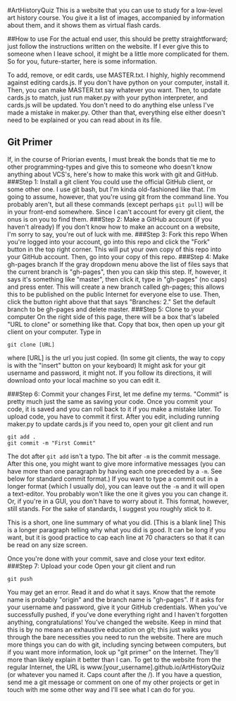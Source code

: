 #ArtHistoryQuiz
This is a website that you can use to study for a low-level art history course. You give it a list of images, accompanied by information about them, and it shows them as virtual flash cards. 

##How to use
For the actual end user, this should be pretty straightforward; just follow the instructions written on the website. If I ever give this to someone when I leave school, it might be a little more complicated for them. So for you, future-starter, here is some information. 

To add, remove, or edit cards, use MASTER.txt. I highly, highly recommend against editing cards.js. If you don't have python on your computer, install it. Then, you can make MASTER.txt say whatever you want. Then, to update cards.js to match, just run maker.py with your python interpreter, and cards.js will be updated. You don't need to do anything else unless I've made a mistake in maker.py. Other than that, everything else either doesn't need to be explained or you can read about in its file. 

## Git Primer

If, in the course of Priorian events, I must break the bonds that tie me to other programming-types and give this to someone who doesn't know anything about VCS's, here's how to make this work with git and GitHub. 
###Step 1: Install a git client
You could use the official GitHub client, or some other one. I use git bash, but I'm kinda old-fashioned like that. I'm going to assume, however, that you're using git from the command line. You probably aren't, but all these commands (except perhaps `git pull`) will be in your front-end somewhere. Since I can't account for every git client, the onus is on you to find them. 
###Step 2: Make a GitHub account (if you haven't already)
If you don't know how to make an account on a website, I'm sorry to say, you're out of luck with me. 
###Step 3: Fork this repo
When you're logged into your account, go into this repo and click the "Fork" button in the top right corner. This will put your own copy of this repo into your GitHub account. Then, go into your copy of this repo. 
###Step 4: Make gh-pages branch
If the gray dropdown menu above the list of files says that the current branch is "gh-pages", then you can skip this step. If, however, it says it's something like "master", then click it, type in "gh-pages" (no caps) and press enter. This will create a new branch called gh-pages; this allows this to be published on the public Internet for everyone else to use. Then, click the button right above that that says "Branches: 2." Set the default branch to be gh-pages and delete master. 
###Step 5: Clone to your computer
On the right side of this page, there will be a box that's labeled "URL to clone" or something like that. Copy that box, then open up your git client on your computer. Type in 
```
git clone [URL]
```
where [URL] is the url you just copied. (In some git clients, the way to copy is with the "insert" button on your keyboard) It might ask for your git username and password, it might not. If you follow its directions, it will download onto your local machine so you can edit it. 

###Step 6: Commit your changes
First, let me define my terms. "Commit" is pretty much just the same as saving your code. Once you commit your code, it is saved and you can roll back to it if you make a mistake later. To upload code, you have to commit it first. 
After you edit, including running maker.py to update cards.js if you need to, open your git client and run
```
git add .
git commit -m "First Commit"
```
The dot after `git add` isn't a typo. 
The bit after `-m` is the commit message. After this one, you might want to give more informative messages (you can have more than one paragraph by having each one preceded by a `-m`. See below for standard commit format.) If you want to type a commit out in a longer format (which I usually do), you can leave out the `-m` and it will open a text-editor. You probably won't like the one it gives you you can change it. Or, if you're in a GUI, you don't have to worry about it. This format, however, still stands. For the sake of standards, I suggest you roughly stick to it. 

This is a short, one line summary of what you did. 
[This is a blank line]
This is a longer paragraph telling why what you did is good. It can 
be long if you want, but it is good practice to cap each line at 70 
characters so that it can be read on any size screen. 

Once you're done with your commit, save and close your text editor. 
###Step 7: Upload your code
Open your git client and run 
```
git push
```
You may get an error. Read it and do what it says. Know that the remote name is probably "origin" and the branch name is "gh-pages". If it asks for your username and password, give it your GitHub credentials. When you've successfully pushed, if you've done everything right and I haven't forgotten anything, congratulations! You've changed the website. Keep in mind that this is by no means an exhaustive education on git; this just walks you through the bare necessities you need to run the website. There are much more things you can do with git, including syncing between computers, but if you want more information, look up "git primer" on the Internet. They'll more than likely explain it better than I can. 
To get to the website from the regular Internet, the URL is www.[your_username].github.io/ArtHistoryQuiz (or whatever you named it. Caps count after the /).
If you have a question, send me a git message or comment on one of my other projects or get in touch with me some other way and I'll see what I can do for you. 